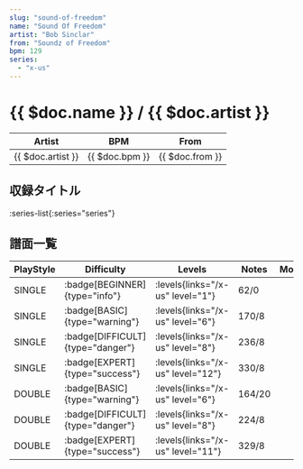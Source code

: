 ```yaml
---
slug: "sound-of-freedom"
name: "Sound Of Freedom"
artist: "Bob Sinclar"
from: "Soundz of Freedom"
bpm: 129
series:
  - "x-us"
---
```


# {{ $doc.name }} / {{ $doc.artist }}

|Artist|BPM|From|
|------|---|----|
|{{ $doc.artist }}|{{ $doc.bpm }}|{{ $doc.from }}|

## 収録タイトル

:series-list{:series="series"}

## 譜面一覧

|PlayStyle|Difficulty|Levels|Notes|Movie|
|---------|----------|------|-----|-----|
|SINGLE| :badge[BEGINNER]{type="info"}| :levels{links="/x-us" level="1"}|62/0||
|SINGLE| :badge[BASIC]{type="warning"}| :levels{links="/x-us" level="6"}|170/8||
|SINGLE| :badge[DIFFICULT]{type="danger"}| :levels{links="/x-us" level="8"}|236/8||
|SINGLE| :badge[EXPERT]{type="success"}| :levels{links="/x-us" level="12"}|330/8||
|DOUBLE| :badge[BASIC]{type="warning"}| :levels{links="/x-us" level="6"}|164/20||
|DOUBLE| :badge[DIFFICULT]{type="danger"}| :levels{links="/x-us" level="8"}|224/8||
|DOUBLE| :badge[EXPERT]{type="success"}| :levels{links="/x-us" level="11"}|329/8||
